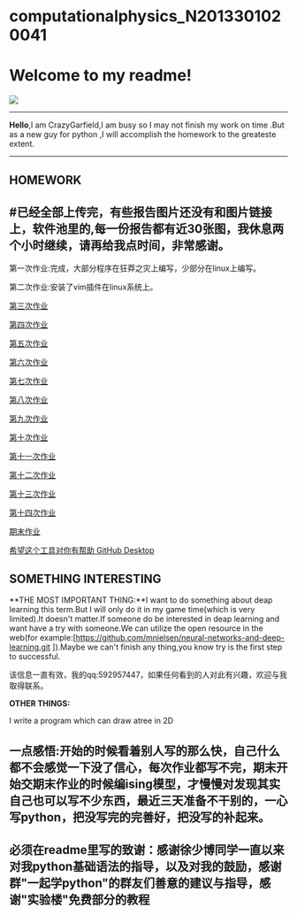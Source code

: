 # computationalphysics_N2013301020041
Welcome to my readme!
===================
  
![](http://i.gtimg.cn/qqlive/img/jpgcache/files/qqvideo/r/r6o98876ra7ww8i.jpg)

----------
**Hello**,I am CrazyGarfield,I am busy so I may not finish my work on time .But as a new guy for python ,I will accomplish the homework to the greateste extent.

----------


**HOMEWORK**
---------------
#已经全部上传完，有些报告图片还没有和图片链接上，软件池里的,每一份报告都有近30张图，我休息两个小时继续，请再给我点时间，非常感谢。
-----------------------------------------------------------------------------------------------------------------
第一次作业:完成，大部分程序在狂莽之灾上编写，少部分在linux上编写。

第二次作业:安装了vim插件在linux系统上。

[第三次作业][3]

[第四次作业][4]

[第五次作业][5]

[第六次作业][6]

[第七次作业][7]

[第八次作业][8]

[第九次作业][9]

[第十次作业][10]

[第十一次作业][11]

[第十二次作业][12]

[第十三次作业][13]

[第十四次作业][14]

[期末作业][15]



[希望这个工具对你有帮助 GitHub Desktop ][111]

**SOMETHING INTERESTING**
------------------------------

**THE MOST IMPORTANT THING:**I want to do something about deap learning this term.But I will only do it in my game time(which is very limited).It doesn't matter.If someone do be interested in deap learning and want have a try with someone.We can utilize the open resource in the web(for example:[https://github.com/mnielsen/neural-networks-and-deep-learning.git ]).Maybe we can't finish any thing,you know try is the first step to successful.

该信息一直有效，我的qq:592957447，如果任何看到的人对此有兴趣，欢迎与我取得联系。

**OTHER THINGS:**

I write a program which can draw atree in 2D

一点感悟:开始的时候看着别人写的那么快，自己什么都不会感觉一下没了信心，每次作业都写不完，期末开始交期末作业的时候编ising模型，才慢慢对发现其实自己也可以写不少东西，最近三天准备不干别的，一心写python，把没写完的完善好，把没写的补起来。
-----------------------------------

**必须在readme里写的致谢：感谢徐少博同学一直以来对我python基础语法的指导，以及对我的鼓励，感谢群"一起学python"的群友们善意的建议与指导，感谢"实验楼"免费部分的教程**
-------------------------------------------------------------------------------------------------------------------------------
[3]:https://github.com/CrazyGarfield/HOMEWORK/blob/master/%E7%AC%AC%E4%B8%89%E6%AC%A1%E4%BD%9C%E4%B8%9A.md
[111]:https://desktop.github.com/
[15]:https://github.com/CrazyGarfield/computationalphysics_N2013301020041/blob/master/final-test/%E4%BA%8C%E7%BB%B4Ising%E6%A8%A1%E5%9E%8B%E7%9A%84Monte%20Carlo%E6%A8%A1%E6%8B%9F.pdf
[4]:https://github.com/CrazyGarfield/computationalphysics_N2013301020041/blob/master/4/%E7%AC%AC4%E6%AC%A1%E4%BD%9C%E4%B8%9A.md
[5]:https://github.com/CrazyGarfield/computationalphysics_N2013301020041/blob/master/5/%E7%AC%AC%E4%BA%94%E6%AC%A1%E4%BD%9C%E4%B8%9A.md
[13]:https://github.com/CrazyGarfield/computationalphysics_N2013301020041/blob/master/13/%E7%AC%AC13%E6%AC%A1%E4%BD%9C%E4%B8%9A.md
[6]:https://github.com/CrazyGarfield/computationalphysics_N2013301020041/blob/master/第六次作业.md
[7]:https://github.com/CrazyGarfield/computationalphysics_N2013301020041/blob/master/第七次作业.md
[8]:https://github.com/CrazyGarfield/computationalphysics_N2013301020041/blob/master/第八次作业.md
[9]:https://github.com/CrazyGarfield/computationalphysics_N2013301020041/blob/master/第九次作业.md
[10]:https://github.com/CrazyGarfield/computationalphysics_N2013301020041/blob/master/第十次作业.md
[11]:https://github.com/CrazyGarfield/computationalphysics_N2013301020041/blob/master/第11次作业.md
[12]:https://github.com/CrazyGarfield/computationalphysics_N2013301020041/blob/master/第12次报告.md
[13]:https://github.com/CrazyGarfield/computationalphysics_N2013301020041/blob/master/第13次作业.md
[14]:https://github.com/CrazyGarfield/computationalphysics_N2013301020041/blob/master/第十四次作业.md
